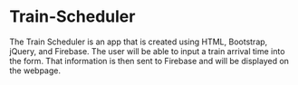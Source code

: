 # Train-Scheduler

The Train Scheduler is an app that is created using HTML, Bootstrap, jQuery, and Firebase. The user will be able to input a train arrival time into the form. That information is then sent to Firebase and will be displayed on the webpage.
